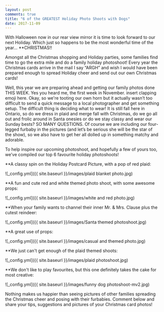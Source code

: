 ```yaml
---
layout: post
comments: true
title: "6 of the GREATEST Holiday Photo Shoots with Dogs"
date: 2017-11-09
---
```



With Halloween now in our rear view mirror it is time to look forward to our next Holiday. Which just so happens to be the
most wonderful time of the year... **CHRISTMAS!!

Amongst all the Christmas shopping and Holiday parties, some families find time to go the extra mile and do a family holiday
photoshoot! Every year the Christmas cards arrive in the mail I say “ARGH” and wish I would have been prepared enough to
spread Holiday cheer and send out our own Christmas cards!

Well, this year we are preparing ahead and getting our family photos done THIS WEEK. Yes you heard me, the first week in
November. insert clapping emoji here. Okay, so we're tooting our own horn but it actually wasn’t too difficult to send a quick
message to a local photographer and get something setup. The difficult thing is deciding what to wear! It is still fall here
in Ontario, so do we dress in plaid and merge fall with Christmas, do we go all out and frolic around in Santa onesies or do
we stay classy and wear our Sunday bests? SO MANY QUESTIONS. Of course we are including our four-legged furbaby in the
pictures (and let’s be serious she will be the star of the show), so we also have to get her all dolled up in something matchy
and adorable. 

To help inspire our upcoming photoshoot, and hopefully a few of yours too, we’ve compiled our top 6 favourite holiday
photoshoots!

**A classy spin on the Holiday Postcard Picture, with a pop of red plaid: 

  ![_config.yml]({{ site.baseurl }}/images/plaid blanket photo.jpg)


**A fun and cute red and white themed photo shoot, with some awesome props:  

  ![_config.yml]({{ site.baseurl }}/images/white and red photo.jpg)

**When your family wants to channel their inner Mr. & Mrs. Clause plus the cutest reindeer: 

  ![_config.yml]({{ site.baseurl }}/images/Santa themed photoshoot.jpg)

**A great use of props: 

  ![_config.yml]({{ site.baseurl }}/images/casual and themed photo.jpg)

**We just can't get enough of the plaid themed shoots:
   
   ![_config.yml]({{ site.baseurl }}/images/plaid photoshoot.jpg)
  
**We don't like to play favourites, but this one definitely takes the cake for most creative:

   ![_config.yml]({{ site.baseurl }}/images/funny dog photoshoot-mv2.jpg)

Nothing makes us happier than seeing pictures of other families spreading the Christmas cheer and posing with their furbabies.
Comment below and share your tips, suggestions and pictures of your Christmas card photos!





